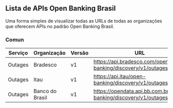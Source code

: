 ## Lista de APIs Open Banking Brasil

Uma forma simples de visualizar todas as URLs de todas as organizações que oferecem APIs no padrão Open Banking Brasil.


### Comun
|Serviço   |Organização   |Versão   |URL   |
|---|---|---|---|
|Outages   |Bradesco   |v1   |https://api.bradesco.com/open-banking/discovery/v1/outages   |
|Outages   |Itau   |v1  |https://api.itau/open-banking/discovery/v1/outages   |
|Outages   |Banco do Brasil   |v1   |https://opendata.api.bb.com.br/open-banking/discovery/v1/outages   |


